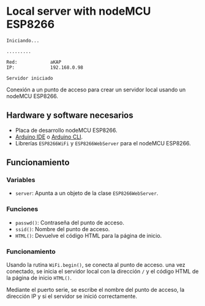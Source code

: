 # Local server with nodeMCU ESP8266

```
Iniciando...

.........

Red:            aKAP
IP:             192.168.0.98

Servidor iniciado
```

Conexión a un punto de acceso para crear un servidor local usando un nodeMCU ESP8266.

## Hardware y software necesarios
- Placa de desarrollo nodeMCU ESP8266.
- [Arduino IDE](https://www.arduino.cc/en/software) o [Arduino CLI](https://arduino.github.io/arduino-cli/0.23/installation/).
- Librerías `ESP8266WiFi` y `ESP8266WebServer` para el nodeMCU ESP8266.

## Funcionamiento
### Variables
- `server`: Apunta a un objeto de la clase `ESP8266WebServer`.

### Funciones
- `passwd()`: Contraseña del punto de acceso.
- `ssid()`: Nombre del punto de acceso.
- `HTML()`: Devuelve el código HTML para la página de inicio.

### Funcionamiento
Usando la rutina `WiFi.begin()`, se conecta al punto de acceso. una vez conectado, se inicia el servidor local con la dirección `/` y el código HTML de la página de inicio `HTML()`.

Mediante el puerto serie, se escribe el nombre del punto de acceso, la dirección IP y si el servidor se inició correctamente.
